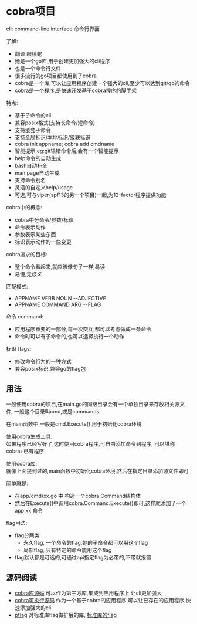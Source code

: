 # cobra项目

cli: command-line interface 命令行界面

了解:
- 翻译 眼镜蛇
- 她是一个go库,用于创建更加强大的cli程序
- 也是一个命令行文件
- 很多流行的go项目都使用到了cobra
- cobra是一个库,可以让应用程序创建一个强大的cli,至少可以达到git/go的命令
- cobra是一个程序,是快速开发基于cobra程序的脚手架

特点:
- 基于子命令的cli
- 兼容posix格式(支持长命令/短命令)
- 支持嵌套子命令
- 支持全局标识/本地标识/级联标识
- cobra init appname; cobra add cmdname 
- 智能提示,eg:git输错命令后,会有一个智能提示
- help命令的自动生成
- bash自动补全
- man page自动生成
- 支持命令别名
- 灵活的自定义help/usage
- 可选,可与viper(spf13的另一个项目)一起,为12-factor程序提供功能

cobra中的概念:
- cobra中分命令/参数/标识
- 命令表示动作
- 参数表示某些东西
- 标识表示动作的一些变更

cobra追求的目标:
- 整个命令看起来,就应该像句子一样,易读
- 易懂,无歧义

匹配模式:
- APPNAME VERB NOUN --ADJECTIVE
- APPNAME COMMAND ARG --FLAG

命令 command:
- 应用程序重要的一部分,每一次交互,都可以考虑做成一条命令
- 命令时可以有子命令的,也可以选择执行一个动作

标识 flags:
- 修改命令行为的一种方式
- 兼容posix标识,兼容go的flag包

## 用法

一般使用cobra的项目,在main.go的同级目录会有一个单独目录来存放相关源文件,
一般这个目录叫cmd,或是commands

在main函数中,一般是cmd.Execute() 用于初始化cobra环境

使用cobra生成工具:  
如果程序已经写好了,这时使用cobra程序,可自由添加命令到程序,
可以堪称cobra+已有程序

使用cobra库:  
就像上面提到过的,main函数中初始化cobra环境,然后在指定目录添加源文件即可

简单就是:
- 在app/cmd/xx.go 中 构造一个cobra.Command结构体
- 然后在Execute()中调用cobra.Command.Execute()即可,这样就添加了一个app xx 命令

flag用法:
- flag分两类:
    - 永久flag, 一个命令的flag,她的子命令都可以用这个flag
    - 局部flag, 只有特定的命令能用这个flag
- flag默认都是可选的,可通过api指定flag为必带的,不带就报错

## 源码阅读

- [cobra库源码](/cobra/source.md) 可以作为第三方库,集成到应用程序上,让cli更加强大
- [cobra可执行源码](/cobra/source-app.md) 作为一个基于cobra的应用程序,可以让已存在的应用程序,快速添加强大的cli
- [pflag](/cobra/pflag.md) 对标准库flag做扩展的库, [标准库的flag](/cobra/flag.md)
